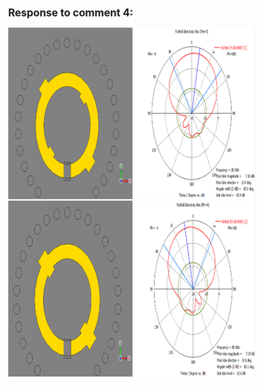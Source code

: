 ## Response to comment 4:

<div align=center><img src="https://github.com/dannychk/TAP-Response/blob/master/R2A04F1.png" width="900" height="350" /></div>


<div align=center><img src="https://github.com/dannychk/TAP-Response/blob/master/R2A04F2.png" width="900" height="359" /></div>

